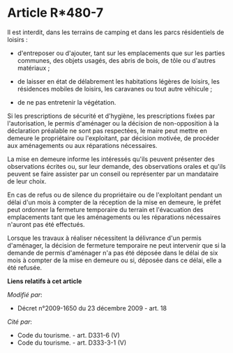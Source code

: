 # Article R*480-7

Il est interdit, dans les terrains de camping et dans les parcs résidentiels de loisirs :

- d'entreposer ou d'ajouter, tant sur les emplacements que sur les parties communes, des objets usagés, des abris de bois, de
tôle ou d'autres matériaux ;

- de laisser en état de délabrement les habitations légères de loisirs, les résidences mobiles de loisirs, les caravanes ou
tout autre véhicule ;

- de ne pas entretenir la végétation.

Si les prescriptions de sécurité et d'hygiène, les prescriptions fixées par l'autorisation, le permis d'aménager ou la
décision de non-opposition à la déclaration préalable ne sont pas respectées, le maire peut mettre en demeure le propriétaire
ou l'exploitant, par décision motivée, de procéder aux aménagements ou aux réparations nécessaires.

La mise en demeure informe les intéressés qu'ils peuvent présenter des observations écrites ou, sur leur demande, des
observations orales et qu'ils peuvent se faire assister par un conseil ou représenter par un mandataire de leur choix.

En cas de refus ou de silence du propriétaire ou de l'exploitant pendant un délai d'un mois à compter de la réception de la
mise en demeure, le préfet peut ordonner la fermeture temporaire du terrain et l'évacuation des emplacements tant que les
aménagements ou les réparations nécessaires n'auront pas été effectués.

Lorsque les travaux à réaliser nécessitent la délivrance d'un permis d'aménager, la décision de fermeture temporaire ne peut
intervenir que si la demande de permis d'aménager n'a pas été déposée dans le délai de six mois à compter de la mise en
demeure ou si, déposée dans ce délai, elle a été refusée.

**Liens relatifs à cet article**

_Modifié par_:

  - Décret n°2009-1650 du 23 décembre 2009 - art. 18

_Cité par_:

  - Code du tourisme. - art. D331-6 (V)
  - Code du tourisme. - art. D333-3-1 (V)
